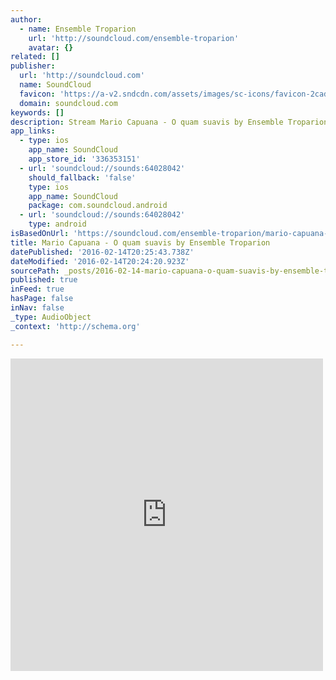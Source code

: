 ```yaml
---
author:
  - name: Ensemble Troparion
    url: 'http://soundcloud.com/ensemble-troparion'
    avatar: {}
related: []
publisher:
  url: 'http://soundcloud.com'
  name: SoundCloud
  favicon: 'https://a-v2.sndcdn.com/assets/images/sc-icons/favicon-2cadd14b.ico'
  domain: soundcloud.com
keywords: []
description: Stream Mario Capuana - O quam suavis by Ensemble Troparion from desktop or your mobile device
app_links:
  - type: ios
    app_name: SoundCloud
    app_store_id: '336353151'
  - url: 'soundcloud://sounds:64028042'
    should_fallback: 'false'
    type: ios
    app_name: SoundCloud
    package: com.soundcloud.android
  - url: 'soundcloud://sounds:64028042'
    type: android
isBasedOnUrl: 'https://soundcloud.com/ensemble-troparion/mario-capuana-o-quam-suavis'
title: Mario Capuana - O quam suavis by Ensemble Troparion
datePublished: '2016-02-14T20:25:43.738Z'
dateModified: '2016-02-14T20:24:20.923Z'
sourcePath: _posts/2016-02-14-mario-capuana-o-quam-suavis-by-ensemble-troparion.md
published: true
inFeed: true
hasPage: false
inNav: false
_type: AudioObject
_context: 'http://schema.org'

---
```

<iframe src="https://cdn.embedly.com/widgets/media.html?src=https%3A%2F%2Fw.soundcloud.com%2Fplayer%2F%3Fvisual%3Dtrue%26url%3Dhttp%253A%252F%252Fapi.soundcloud.com%252Ftracks%252F64028042%26show_artwork%3Dtrue&amp;url=https%3A%2F%2Fsoundcloud.com%2Fensemble-troparion%2Fmario-capuana-o-quam-suavis&amp;image=http%3A%2F%2Fa1.sndcdn.com%2Fimages%2Ffb_placeholder.png%3F1455274310&amp;key=b7d04c9b404c499eba89ee7072e1c4f7&amp;type=text%2Fhtml&amp;schema=soundcloud" width="500" height="500" scrolling="no" frameborder="0" allowfullscreen="allowfullscreen" style=""></iframe>
